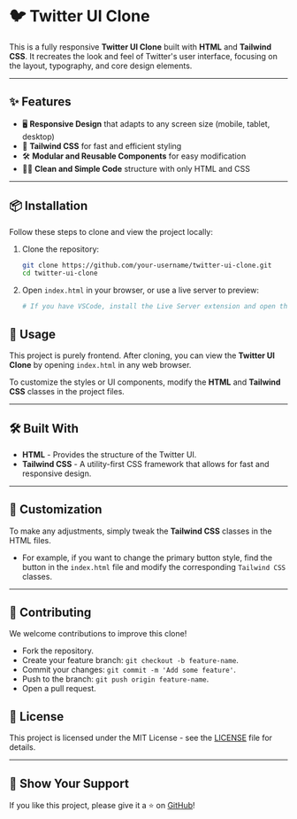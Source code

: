 # 🐦 Twitter UI Clone

This is a fully responsive **Twitter UI Clone** built with **HTML** and **Tailwind CSS**. It recreates the look and feel of Twitter's user interface, focusing on the layout, typography, and core design elements.

---

## ✨ Features

- 🖥️ **Responsive Design** that adapts to any screen size (mobile, tablet, desktop)
- 🎨 **Tailwind CSS** for fast and efficient styling
- 🛠️ **Modular and Reusable Components** for easy modification
- 🧑‍💻 **Clean and Simple Code** structure with only HTML and CSS

---

## 📦 Installation

Follow these steps to clone and view the project locally:

1. Clone the repository:

    ```bash
    git clone https://github.com/your-username/twitter-ui-clone.git
    cd twitter-ui-clone
    ```

2. Open `index.html` in your browser, or use a live server to preview:

    ```bash
    # If you have VSCode, install the Live Server extension and open the project with it.
    ```
    
## 🚀 Usage

This project is purely frontend. After cloning, you can view the **Twitter UI Clone** by opening `index.html` in any web browser.

To customize the styles or UI components, modify the **HTML** and **Tailwind CSS** classes in the project files.

---

## 🛠️ Built With

- **HTML** - Provides the structure of the Twitter UI.
- **Tailwind CSS** - A utility-first CSS framework that allows for fast and responsive design.

---

## 🎨 Customization

To make any adjustments, simply tweak the **Tailwind CSS** classes in the HTML files.

- For example, if you want to change the primary button style, find the button in the `index.html` file and modify the corresponding `Tailwind CSS` classes.

---

## 🤝 Contributing

We welcome contributions to improve this clone!

- Fork the repository.
- Create your feature branch: `git checkout -b feature-name`.
- Commit your changes: `git commit -m 'Add some feature'`.
- Push to the branch: `git push origin feature-name`.
- Open a pull request.


## 📄 License

This project is licensed under the MIT License - see the [LICENSE](LICENSE) file for details.

---

## 🌟 Show Your Support

If you like this project, please give it a ⭐ on [GitHub](https://github.com/your-username/twitter-ui-clone)!


